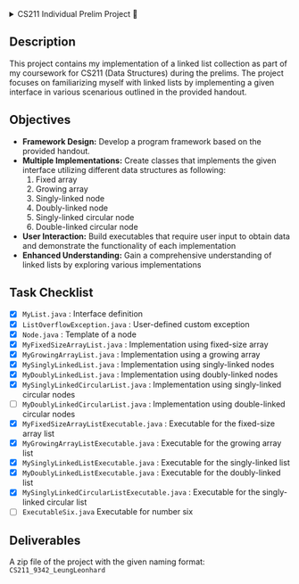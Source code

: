 <details>
  <summary>CS211 Individual Prelim Project 📘</summary>
  | Author: Leonhard Leung <br>
  | Course: CS211 <br>
  | Class Code: 9342
</details>

## Description
This project contains my implementation of a linked list collection as part of my coursework for CS211 (Data Structures) during the prelims. The project focuses on familiarizing myself with linked lists by implementing a given interface in various scenarious outlined in the provided handout.

## Objectives
* __Framework Design:__ Develop a program framework based on the provided handout.
* __Multiple Implementations:__ Create classes that implements the given interface utilizing different data structures as following:
  1. Fixed array
  2. Growing array
  3. Singly-linked node
  4. Doubly-linked node
  5. Singly-linked circular node
  6. Double-linked circular node
* __User Interaction:__ Build executables that require user input to obtain data and demonstrate the functionality of each implementation
* __Enhanced Understanding:__ Gain a comprehensive understanding of linked lists by exploring various implementations

## Task Checklist
- [x] `MyList.java` : Interface definition
- [x] `ListOverflowException.java` : User-defined custom exception
- [x] `Node.java` : Template of a node
- [x] `MyFixedSizeArrayList.java` : Implementation using fixed-size array
- [x] `MyGrowingArrayList.java` : Implementation using a growing array
- [x] `MySinglyLinkedList.java` : Implementation using singly-linked nodes
- [x] `MyDoublyLinkedList.java` : Implementation using doubly-linked nodes
- [x] `MySinglyLinkedCircularList.java` : Implementation using singly-linked circular nodes
- [ ] `MyDoublyLinkedCircularList.java` : Implementation using double-linked circular nodes
- [x] `MyFixedSizeArrayListExecutable.java` : Executable for the fixed-size array list
- [x] `MyGrowingArrayListExecutable.java` : Executable for the growing array list
- [x] `MySinglyLinkedListExecutable.java` : Executable for the singly-linked list
- [x] `MyDoublyLinkedListExecutable.java` : Executable for the doubly-linked list
- [x] `MySinglyLinkedCircularListExecutable.java` : Executable for the singly-linked circular list
- [ ] `ExecutableSix.java` Executable for number six

## Deliverables
A zip file of the project with the given naming format: `CS211_9342_LeungLeonhard`
